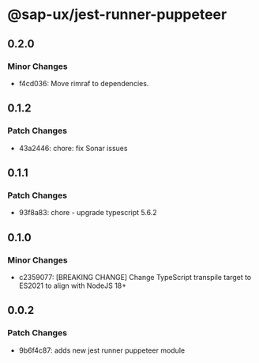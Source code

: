 # @sap-ux/jest-runner-puppeteer

## 0.2.0

### Minor Changes

-   f4cd036: Move rimraf to dependencies.

## 0.1.2

### Patch Changes

-   43a2446: chore: fix Sonar issues

## 0.1.1

### Patch Changes

-   93f8a83: chore - upgrade typescript 5.6.2

## 0.1.0

### Minor Changes

-   c2359077: [BREAKING CHANGE] Change TypeScript transpile target to ES2021 to align with NodeJS 18+

## 0.0.2

### Patch Changes

-   9b6f4c87: adds new jest runner puppeteer module
